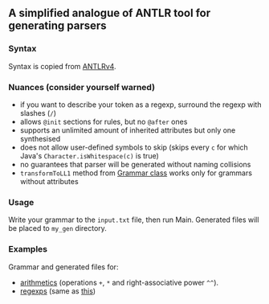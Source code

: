 ## A simplified analogue of ANTLR tool for generating parsers

### Syntax
Syntax is copied from [ANTLRv4](http://www.antlr.org/). 

### Nuances (consider yourself warned)
* if you want to describe your token as a regexp, surround the regexp with slashes (`/`)
* allows `@init` sections for rules, but no `@after` ones
* supports an unlimited amount of inherited attributes but only one synthesised
* does not allow user-defined symbols to skip (skips every `c` for which Java's `Character.isWhitespace(c)` is true)
* no guarantees that parser will be generated without naming collisions
* `transformToLL1` method from [Grammar class](lab4/src/Grammar.java) works only for grammars without attributes

### Usage
Write your grammar to the `input.txt` file, then run Main. Generated files will be placed to `my_gen` directory.

### Examples
Grammar and generated files for:
* [arithmetics](lab4/ex1) (operations `+`, `*` and right-associative power `^^`).
* [regexps](lab4/ex2) (same as [this](recursive-parsing))
